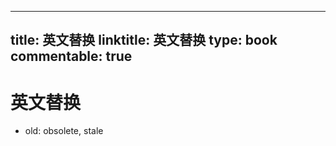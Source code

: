 
---
title: 英文替换
linktitle: 英文替换
type: book
commentable: true
---

# 英文替换

- old: obsolete, stale

    